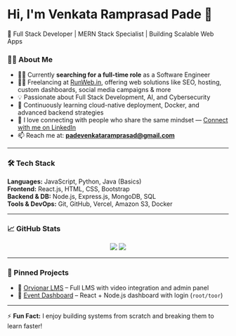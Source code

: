 # Hi, I'm Venkata Ramprasad Pade 👋

🚀 Full Stack Developer | MERN Stack Specialist | Building Scalable Web Apps

### 👨‍💻 About Me
- 🧑‍💼 Currently **searching for a full-time role** as a Software Engineer  
- 👨‍💻 Freelancing at [RunWeb.in](https://runweb.in), offering web solutions like SEO, hosting, custom dashboards, social media campaigns & more
- 💡 Passionate about Full Stack Development, AI, and Cybersecurity
- 🌱 Continuously learning cloud-native deployment, Docker, and advanced backend strategies
- 🤝 I love connecting with people who share the same mindset — [Connect with me on LinkedIn](https://linkedin.com/in/ram0)
- 📫 Reach me at: **padevenkataramprasad@gmail.com**

---

### 🛠️ Tech Stack
**Languages:** JavaScript, Python, Java (Basics)  
**Frontend:** React.js, HTML, CSS, Bootstrap  
**Backend & DB:** Node.js, Express.js, MongoDB, SQL  
**Tools & DevOps:** Git, GitHub, Vercel, Amazon S3, Docker

---

### 📈 GitHub Stats
<p align="center">
  <img src="https://github-readme-stats.vercel.app/api?username=ramprasad-13&show_icons=true&theme=tokyonight" />
  <img src="https://github-readme-streak-stats.herokuapp.com/?user=ramprasad-13&theme=tokyonight" />
</p>

---

### 📌 Pinned Projects
- 🔗 [Orvionar LMS](https://orvionar.in) – Full LMS with video integration and admin panel  
- 🔗 [Event Dashboard](https://emanagefrontend.vercel.app) – React + Node.js dashboard with login (`root/toor`)

---

⚡ **Fun Fact:** I enjoy building systems from scratch and breaking them to learn faster!
